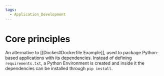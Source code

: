 ```yaml
---
tags:
  - Application_Development
---
```

# Core principles
An alternative to [[Docker#Dockerfile Example]], used to package Python-based applications with its dependencies. Instead of defining ```requirements.txt```, a Python Environment is created and inside it the dependencies can be installed through ```pip install```.